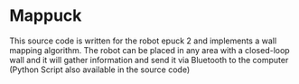 # Mappuck
This source code is written for the robot epuck 2 and implements a wall mapping algorithm. The robot can be placed in any area with a closed-loop wall and it will gather information and send it via Bluetooth to the computer (Python Script also available in the source code)
